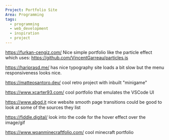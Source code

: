 ```yaml
---
Project: Portfolio Site
Area: Programming
tags:
  - programming
  - web_development
  - inspiration
  - project
---
```

https://furkan-cengiz.com/ Nice simple portfolio like the particle effect which uses: https://github.com/VincentGarreau/particles.js

https://hariprasd.me/ has nice typography site loads a bit slow but the menu responsiveness looks nice.

https://matteosantoro.dev/ cool retro project with inbuilt "minigame"

https://www.xcarter93.com/ cool portfolio that emulates the VSCode UI

https://www.abgd.it nice website smooth page transitions could be good to look at some of the sources they list

https://fiddle.digital/ look into the code for the hover effect over the image/gif

https://www.woanminecraftfolio.com/ cool minecraft portfolio